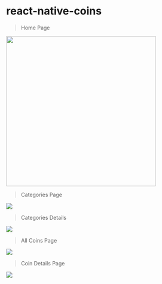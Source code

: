 # react-native-coins

> Home Page
<img src="screenshot/1.jpeg" height="400"/>

> Categories Page
<img src="screenshot/2.jpeg"/>

> Categories Details
<img src="screenshot/3.jpeg"/>

> All Coins Page
<img src="screenshot/4.jpeg"/>

> Coin Details Page
<img src="screenshot/5.jpeg"/>
